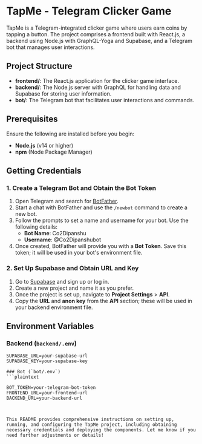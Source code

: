 # TapMe - Telegram Clicker Game

TapMe is a Telegram-integrated clicker game where users earn coins by tapping a button. The project comprises a frontend built with React.js, a backend using Node.js with GraphQL-Yoga and Supabase, and a Telegram bot that manages user interactions.

## Project Structure

- **frontend/**: The React.js application for the clicker game interface.
- **backend/**: The Node.js server with GraphQL for handling data and Supabase for storing user information.
- **bot/**: The Telegram bot that facilitates user interactions and commands.

## Prerequisites

Ensure the following are installed before you begin:

- **Node.js** (v14 or higher)
- **npm** (Node Package Manager)

## Getting Credentials

### 1. Create a Telegram Bot and Obtain the Bot Token

1. Open Telegram and search for [BotFather](https://t.me/BotFather).
2. Start a chat with BotFather and use the `/newbot` command to create a new bot.
3. Follow the prompts to set a name and username for your bot. Use the following details:
   - **Bot Name**: Co2Dipanshu
   - **Username**: @Co2Dipanshubot
4. Once created, BotFather will provide you with a **Bot Token**. Save this token; it will be used in your bot's environment file.

### 2. Set Up Supabase and Obtain URL and Key

1. Go to [Supabase](https://supabase.io/) and sign up or log in.
2. Create a new project and name it as you prefer.
3. Once the project is set up, navigate to **Project Settings** > **API**.
4. Copy the **URL** and **anon key** from the **API** section; these will be used in your backend environment file.

## Environment Variables

### Backend (`backend/.env`)

```plaintext
SUPABASE_URL=your-supabase-url
SUPABASE_KEY=your-supabase-key

### Bot (`bot/.env`)
```plaintext

BOT_TOKEN=your-telegram-bot-token
FRONTEND_URL=your-frontend-url
BACKEND_URL=your-backend-url



This README provides comprehensive instructions on setting up, running, and configuring the TapMe project, including obtaining necessary credentials and deploying the components. Let me know if you need further adjustments or details!
